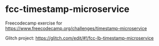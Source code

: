 # fcc-timestamp-microservice

Freecodecamp exercise for https://www.freecodecamp.org/challenges/timestamp-microservice

Glitch project: https://glitch.com/edit/#!/fcc-lb-timestamp-microservice
